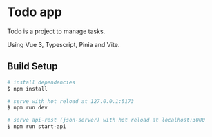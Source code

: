 # Todo app

Todo is a project to manage tasks.

Using Vue 3, Typescript, Pinia and Vite.

## Build Setup

```bash
# install dependencies
$ npm install

# serve with hot reload at 127.0.0.1:5173
$ npm run dev

# serve api-rest (json-server) with hot reload at localhost:3000
$ npm run start-api

```
